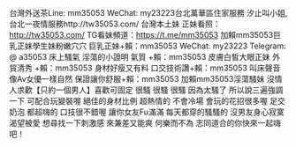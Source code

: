 台灣外送茶Line: mm35053 WeChat: my23223台北萬華區住家服務 汐止叫小姐,台北一夜情服務http://tw35053.com/
台灣本土妹 正妹看照：http://tw35053.com/
TG看妹頻道：https://t.me/mm35053
加賴mm35053巨乳正妹學生妹粉嫩穴穴
巨乳正妹+賴：mm35053 WeChat: my23223 Telegram: @ a35053
床上騷氣 淫蕩的小證明 氣質 +賴：mm35053
皮膚白皙大眼正妹 外貿清秀 +賴：mm35053
身材好瘦又有料 口交技術讚+賴：mm35053
叫床聲音像Av女優一樣自然 保證讓你舒服+賴：mm35053
加賴mm35053淫蕩騷妹 沒情人求歡【只約一個男人】喜歡可固定
很騷 很騷 很騷 因為太騷了 所以說三遍強調一下
可配合玩變裝喔 絕佳的身材比例 超熱情的 不會冷場
會玩的花招很多喔 足交 奶泡 都超嗨的 口技很不錯喔
讓你女友Fu滿滿 每天都穿的騷騷的 沒男友身心寂寞渴望被愛
想尋找一下刺激感 來兼差又能爽 何樂而不為 志同道合的你快來一起嗨吧！

